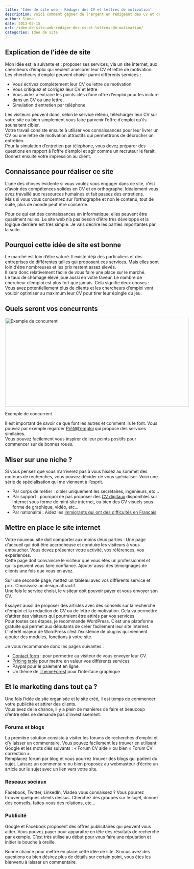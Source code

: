 ```yaml
---
title: 'Idée de site web - Rédiger des CV et lettres de motivation'
description: Voici comment gagner de l'argent en rédigeant des CV et des lettres de motivation
author: Simon
date: 2013-05-15
url: /idee-de-site-web-rediger-des-cv-et-lettres-de-motivation/
categories: Idee de site
---
```

## Explication de l’idée de site

Mon idée est la suivante et : proposer ses services, via un site internet, aux chercheurs d’emploi qui veulent améliorer leur CV et lettre de motivation.  
Les chercheurs d’emploi peuvent choisir parmi différents services :

  * Vous écrivez complètement leur CV ou lettre de motivation
  * Vous critiquez et corrigez leur CV et lettre
  * Vous aidez à extraire les points clés d’une offre d’emploi pour les inclure dans un CV ou une lettre.
  * Simulation d’entretien par téléphone

Les visiteurs peuvent donc, selon le service retenu, télécharger leur CV sur votre site ou bien simplement vous faire parvenir l’offre d’emploi qu’ils souhaitent cibler.  
Votre travail consiste ensuite à utiliser vos connaissances pour leur livrer un CV ou une lettre de motivation attractifs qui permettrons de décrocher un entretien.  
Pour la simulation d’entretien par téléphone, vous devez préparer des questions en rapport à l’offre d’emploi et agir comme un recruteur le ferait. Donnez ensuite votre impression au client.

## Connaissance pour réaliser ce site

L’une des choses évidente si vous voulez vous engager dans ce site, c’est d’avoir des compétences solides en CV et en orthographe. Idéalement vous avez travaillé aux ressources humaines et fait passez des entretiens.  
Mais si vous vous concentrez sur l’orthographe et non le contenu, tout de suite, plus de monde peut être concerné.

Pour ce qui est des connaissances en informatique, elles peuvent être quasiment nulles. Le site web n’a pas besoin d’être très développé et la logique derrière est très simple. Je vais décrire les parties importantes par la suite.

## Pourquoi cette idée de site est bonne

Le marché est loin d’être saturé. Il existe déjà des particuliers et des entreprises de différentes tailles qui proposent ces services. Mais elles sont loin d’être nombreuses et les prix restent assez élevés.  
Il sera donc relativement facile de vous faire une place sur le marché.  
Le taux de chômage élevé joue aussi en votre faveur. Le nombre de chercheur d’emploi est plus fort que jamais. Cela signifie deux choses : Vous avez potentiellement plus de clients et les chercheurs d’emploi vont vouloir optimiser au maximum leur CV pour tirer leur épingle du jeu.

## Quels seront vos concurrents

<div id="attachment_871" style="width: 610px" class="wp-caption aligncenter">
  <img src="http://www.bygga.fr/wp-content/uploads/2013/05/pretalemploi.jpg" alt="Exemple de concurrent" width="600" height="290" class="size-full wp-image-871" />
  
  <p class="wp-caption-text">
    Exemple de concurrent
  </p>
</div>

  
Il est important de savoir ce que font les autres et comment ils le font. Vous pouvez par exemple regarder <a href="http://www.pretalemploi.fr/" target="_blank">Prêt@l&rsquo;emploi</a> qui propose des services similaires.  
Vous pouvez facilement vous inspirer de leur points positifs pour commencer sur de bonnes roues.

## Miser sur une niche ?

Si vous pensez que vous n’arriverez pas à vous hissez au sommet des moteurs de recherches, vous pouvez décider de vous spécialiser. Voici une série de spécialisation qui me viennent à l’esprit.

  * Par corps de métier : cibler uniquement les secrétaires, ingénieurs, etc…
  * Par support : pourquoi ne pas proposer des <a href="http://www.bygga.fr/10-themes-pro-manifiques-pour-cv-en-ligne-html-css/" title="10 Thèmes Pro et Manifiques Pour Votre CV en Ligne | HTML+CSS" target="_blank">CV digitaux</a> disponibles sur internet sous forme de mini-site internet, ou bien des CV visuels sous forme de graphique, vidéo, etc…
  * Par nationalité : Aidez les <a href="http://www.bygga.fr/rediger-un-magazinejournal-en-francais-simplifie/" title="Rédiger un magazine/journal en français simplifié [Idée de site]" target="_blank">immigrants qui ont des difficultés en Français</a>

## Mettre en place le site internet

Votre nouveau site doit comporter aux moins deux parties : Une page d’accueil qui doit être accrocheuse et conduire les visiteurs à vous embaucher. Vous devez présenter votre activité, vos références, vos expériences.  
Cette page doit convaincre le visiteur que vous êtes un professionnel et qu’ils peuvent vous faire confiance. Ajouter aussi des témoignages de clients une fois que vous en avez.

Sur une seconde page, mettez un tableau avec vos différents service et prix. Choisissez un design attractif.  
Une fois le service choisi, le visiteur doit pouvoir payer et vous envoyer son CV.

Essayez aussi de proposer des articles avec des conseils sur la recherche d’emploi et la rédaction de CV ou de lettre de motivation. Cela va permettre d’attirer des visiteurs qui pourraient être attirés par vos services.  
Pour toutes ces étapes, je recommande WordPress. C’est une plateforme gratuite qui permet aux débutants de créer facilement leur site internet. L’intérêt majeur de WordPress c’est l’existence de plugins qui viennent ajouter des modules, fonctions à votre site.

Je vous recommande donc les pages suivantes :

  * <a href="http://www.bygga.fr/ajouter-facilement-un-formulaire-de-contact-sur-son-site-wordpress/" title="Ajouter facilement un formulaire de contact sur son site WordPress" target="_blank">Contact form</a> : pour permettre au visiteur de vous envoyer leur CV.
  * <a href="http://wordpress.org/extend/plugins/pricing-table/" title="Pricing Table" target="_blank">Pricing table</a> pour mettre en valeur vos différents services
  * Paypal pour le paiement en ligne.
  * Un thème de <a href="http://www.themeforest.com/?ref=byggafr" title="ThemeForest" target="_blank">ThemeForest</a> pour l’interface graphique

## Et le marketing dans tout ça ?

Une fois l’idée de site organisée et le site créé, il est temps de commencer votre publicité et attirer des clients.  
Vous avez de la chance, il y a plein de manières de faire et beaucoup d’entre elles ne demande pas d’investissement.

### Forums et blogs

La première solution consiste à visiter les forums de recherches d’emploi et d’y laisser un commentaire. Vous pouvez facilement les trouver en utilisant Google et les mots clés suivants : « Forum CV aide » ou bien « Forum CV correction ».  
Remplacez forum par blog et vous pourrez trouver des blogs qui parlent du sujet. Laissez un commentaire ou bien proposez au webmasteur d’écrire un article sur le sujet avec un lien vers votre site.

### Réseaux sociaux

Facebook, Twitter, LinkedIn, Viadeo vous connaissez ? Vous pourrez trouver quelques clients dessus. Cherchez des groupes sur le sujet, donnez des conseils, faites-vous des relations, etc…

### Publicité

Google et Facebook proposent des offres publicitaires qui peuvent vous aider. Vous pouvez payer pour apparaitre en tête des résultats de recherche par exemple. C’est très utilise au début pour vous faire une réputation et initier le bouche à oreille.

Bonne chance pour mettre en place cette idée de site. Si vous avez des questions ou bien désirez plus de détails sur certain point, vous êtes les bienvenu à laisser un commentaire.